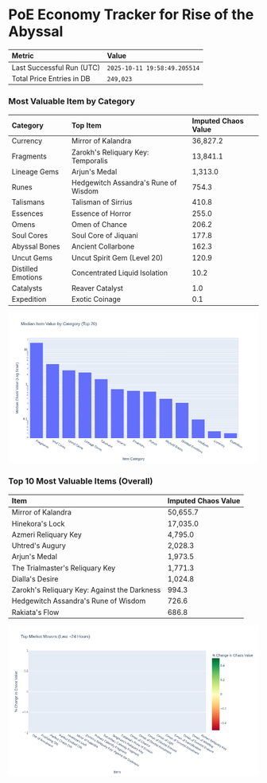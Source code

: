 # PoE Economy Tracker for Rise of the Abyssal

<!-- START_MAINTENANCE -->
| Metric | Value |
|:---|:---|
| Last Successful Run (UTC) | `2025-10-11 19:58:49.205514` |
| Total Price Entries in DB | `249,023` |

<!-- END_MAINTENANCE -->

<!-- START_DATAFRAME_DEBUG -->
<!-- END_DATAFRAME_DEBUG -->

<!-- START_CATEGORY_ANALYSIS -->
### Most Valuable Item by Category
| Category | Top Item | Imputed Chaos Value |
| :--- | :--- | :--- |
| Currency | Mirror of Kalandra | 36,827.2 |
| Fragments | Zarokh's Reliquary Key: Temporalis | 13,841.1 |
| Lineage Gems | Arjun's Medal | 1,313.0 |
| Runes | Hedgewitch Assandra's Rune of Wisdom | 754.3 |
| Talismans | Talisman of Sirrius | 410.8 |
| Essences | Essence of Horror | 255.0 |
| Omens | Omen of Chance | 206.2 |
| Soul Cores | Soul Core of Jiquani | 177.8 |
| Abyssal Bones | Ancient Collarbone | 162.3 |
| Uncut Gems | Uncut Spirit Gem (Level 20) | 120.9 |
| Distilled Emotions | Concentrated Liquid Isolation | 10.2 |
| Catalysts | Reaver Catalyst | 1.0 |
| Expedition | Exotic Coinage | 0.1 |


![Category Analysis Chart](charts/category_analysis.png)
<!-- END_ANALYSIS -->

<!-- START_ANALYSIS -->
### Top 10 Most Valuable Items (Overall)
| Item | Imputed Chaos Value |
| :--- | :--- |
| Mirror of Kalandra | 50,655.7 |
| Hinekora's Lock | 17,035.0 |
| Azmeri Reliquary Key | 4,795.0 |
| Uhtred's Augury | 2,028.3 |
| Arjun's Medal | 1,973.5 |
| The Trialmaster's Reliquary Key | 1,771.3 |
| Dialla's Desire | 1,024.8 |
| Zarokh's Reliquary Key: Against the Darkness | 994.3 |
| Hedgewitch Assandra's Rune of Wisdom | 726.6 |
| Rakiata's Flow | 686.8 |


![Market Movers Chart](charts/market_movers.png)
<!-- END_ANALYSIS -->
